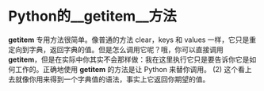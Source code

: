# Python的__getitem__方法

__getitem__ 专用方法很简单。像普通的方法 clear，keys 和 values 一样，它只是重定向到字典，返回字典的值。但是怎么调用它呢？哦，你可以直接调用 __getitem__，但是在实际中你其实不会那样做：我在这里执行它只是要告诉你它是如何工作的。正确地使用 __getitem__ 的方法是让 Python 来替你调用。
(2)  这个看上去就像你用来得到一个字典值的语法，事实上它返回你期望的值。